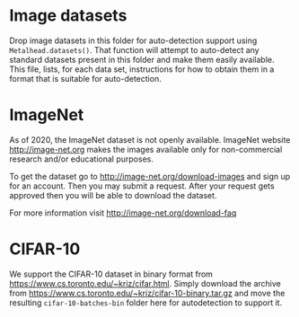 # Image datasets

Drop image datasets in this folder for auto-detection support
using `Metalhead.datasets()`. That function will attempt to
auto-detect any standard datasets present in this folder and
make them easily available. This file, lists, for each data
set, instructions for how to obtain them in a format that
is suitable for auto-detection.

# ImageNet

As of 2020, the ImageNet dataset is not openly available.
ImageNet website http://image-net.org makes the images available
only for non-commercial research and/or educational purposes.

To get the dataset go to http://image-net.org/download-images
and sign up for an account. Then you may submit a request. After your request
gets approved then you will be able to download the dataset.

For more information visit http://image-net.org/download-faq

# CIFAR-10

We support the CIFAR-10 dataset in binary format from https://www.cs.toronto.edu/~kriz/cifar.html. Simply download the archive from https://www.cs.toronto.edu/~kriz/cifar-10-binary.tar.gz and move the resulting `cifar-10-batches-bin` folder here
for autodetection to support it.
